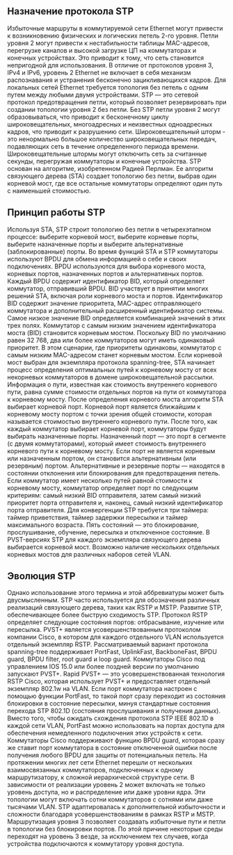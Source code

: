 <!-- 5.4.1 -->
## Назначение протокола STP

Избыточные маршруты в коммутируемой сети Ethernet могут привести к возникновению физических и логических петель 2-го уровня. Петли уровня 2 могут привести к нестабильности таблицы MAC-адресов, перегрузке каналов и высокой загрузке ЦП на коммутаторах и конечных устройствах. Это приводит к тому, что сеть становится непригодной для использования. В отличие от протоколов уровня 3, IPv4 и IPv6, уровень 2 Ethernet не включает в себя механизм распознавания и устранения бесконечно зацикливающихся кадров. Для локальных сетей Ethernet требуется топология без петель с одним путем между любыми двумя устройствами. STP — это сетевой протокол предотвращения петли, который позволяет резервировать при создании топологии уровня 2 без петли. Без STP петли уровня 2 могут образовываться, что приводит к бесконечному циклу широковещательных, многоадресных и неизвестных одноадресных кадров, что приводит к разрушению сети. Широковещательный шторм - это ненормально большое количество широковещательных передач, подавляющих сеть в течение определенного периода времени. Широковещательные штормы могут отключить сеть за считанные секунды, перегружая коммутаторы и конечные устройства. STP основан на алгоритме, изобретенном Радией Перлман. Ее алгоритм связующего дерева (STA) создает топологию без петли, выбрав один корневой мост, где все остальные коммутаторы определяют один путь с наименьшей стоимостью.

## Принцип работы STP

Используя STA, STP строит топологию без петли в четырехэтапном процессе: выберите корневой мост, выберите корневые порты, выберите назначенные порты и выберите альтернативные (заблокированные) порты. Во время функций STA и STP коммутаторы используют BPDU для обмена информацией о себе и своих подключениях. BPDU используются для выбора корневого моста, корневых портов, назначенных портов и альтернативных портов. Каждый BPDU содержит идентификатор BID, который определяет коммутатор, отправивший BPDU. BID участвует в принятии многих решений STA, включая роли корневого моста и портов. Идентификатор BID содержит значение приоритета, MAC-адрес отправляющего коммутатора и дополнительный расширенный идентификатор системы. Самое низкое значение BID определяется комбинацией значений в этих трех полях. Коммутатор с самым низким значением идентификатора моста (BID) становится корневым мостом. Поскольку BID по умолчанию равен 32 768, два или более коммутаторов могут иметь одинаковый приоритет. В этом сценарии, где приоритеты одинаковы, коммутатор с самым низким MAC-адресом станет корневым мостом. Если корневой мост выбран для экземпляра протокола spanning-tree, STA начинает процесс определения оптимальных путей к корневому мосту от всех некорневых коммутаторов в домене широковещательной рассылки. Информация о пути, известная как стоимость внутреннего корневого пути, равна сумме стоимости отдельных портов на пути от коммутатора к корневому мосту. После определения корневого моста алгоритм STA выбирает корневой порт. Корневой порт является ближайшим к корневому мосту портом с точки зрения общей стоимости, которая называется стоимостью внутреннего корневого пути. После того, как каждый коммутатор выбирает корневой порт, коммутаторы будут выбирать назначенные порты. Назначенный порт — это порт в сегменте (с двумя коммутаторами), который имеет стоимость внутреннего корневого пути к корневому мосту. Если порт не является корневым или назначенным портом, он становится альтернативным (или резервным) портом. Альтернативные и резервные порты — находятся в состоянии отклонения или блокирования для предотвращения петель. Если коммутатор имеет несколько путей равной стоимости к корневому мосту, коммутатор определяет порт по следующим критериям: самый низкий BID отправителя, затем самый низкий приоритет порта отправителя и, наконец, самый низкий идентификатор порта отправителя. Для конвергенции STP требуется три таймера: таймер приветствия, таймер задержки пересылки и таймер максимального возраста. Пять состояний — это блокирование, прослушивание, обучение, пересылка и отключенное состояние. В PVST-версиях STP для каждого экземпляра связующего дерева выбирается корневой мост. Возможно наличие нескольких отдельных корневых мостов для различных наборов сетей VLAN.

## Эволюция STP

Однако использование этого термина и этой аббревиатуры может быть двусмысленным. STP часто используется для обозначения различных реализаций связующего дерева, таких как RSTP и MSTP. Развитие STP, обеспечивающее более быструю сходимость STP. Протокол RSTP определяет следующие состояния портов: отбрасывание, изучение или пересылка. PVST+ является усовершенствованным протоколом компании Cisco, в котором для каждого отдельного VLAN используется отдельный экземпляр RSTP. Рассматриваемый вариант протокола spanning-tree поддерживает PortFast, UplinkFast, BackboneFast, BPDU guard, BPDU filter, root guard и loop guard. Коммутаторы Cisco под управлением IOS 15.0 или более поздней версии по умолчанию запускают PVST+. Rapid PVST+ — это усовершенствованная технология RSTP Cisco, которая использует PVST+ и предоставляет отдельный экземпляр 802.1w на VLAN. Если порт коммутатора настроен с помощью функции PortFast, то такой порт сразу переходит из состояния блокировки в состояние пересылки, минуя стандартные состояния перехода STP 802.1D (состояния прослушивания и получения данных). Вместо того, чтобы ожидать схождения протокола STP IEEE 802.1D в каждой сети VLAN, PortFast можно использовать на портах доступа для обеспечения немедленного подключения этих устройств к сети. Коммутаторы Cisco поддерживают функцию BPDU guard, которая сразу же ставит порт коммутатора в состояние отключенной ошибки после получения любого BPDU для защиты от потенциальных петель. На протяжении многих лет сети Ethernet перешли от нескольких взаимосвязанных коммутаторов, подключенных к одному маршрутизатору, к сложной иерархической структуре сети. В зависимости от реализации уровень 2 может включать не только уровень доступа, но и распределение или даже уровни ядра. Эти топологии могут включать сотни коммутаторов с сотнями или даже тысячами VLAN. STP адаптировалась к дополнительной избыточности и сложности благодаря усовершенствованиям в рамках RSTP и MSTP. Маршрутизация уровня 3 позволяет создавать избыточные пути и петли в топологии без блокировки портов. По этой причине некоторые среды переходят на уровень 3 везде, за исключением тех случаев, когда устройства подключаются к коммутатору уровня доступа.

<!-- 5.4.2 -->
<!-- quiz -->

